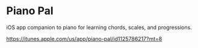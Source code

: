 # Piano Pal
iOS app companion to piano for learning chords, scales, and progressions.

https://itunes.apple.com/us/app/piano-pal/id1125786217?mt=8
